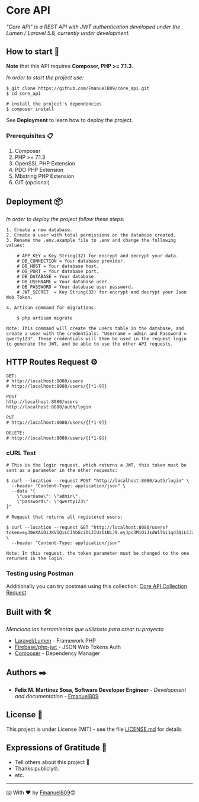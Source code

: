 # Core API

_"Core API" is a REST API with JWT authentication developed under the Lumen / Laravel 5.8, currently under development._


## How to start 🚀

**Note** that this API requires **Composer, PHP >= 7.1.3**.

_In order to start the project use:_

```
$ git clone https://github.com/Fmanuel809/core_api.git
$ cd core_api

# install the project's dependencies
$ composer install
```
See **Deployment** to learn how to deploy the project.


### Prerequisites 📋

1. Composer
2. PHP >= 7.1.3
4. OpenSSL PHP Extension
5. PDO PHP Extension
6. Mbstring PHP Extension
7. GIT (opcional)


## Deployment 📦

_In order to deploy the project follow these steps:_
```
1. Create a new database.
2. Create a user with total permissions on the database created.
3. Rename the .env.example file to .env and change the following values:

	# APP_KEY = Key String(32) for encrypt and decrypt your data.
	# DB_CONNECTION = Your database provider.
	# DB_HOST = Your database host.
	# DB_PORT = Your database port.
	# DB_DATABASE = Your database.
	# DB_USERNAME = Your database user.
	# DB_PASSWORD = Your database user password.
	# JWT_SECRET  = Key String(32) for encrypt and decrypt your Json Web Token.

4. Artisan command for migrations:
	
	$ php artisan migrate

Note: This command will create the users table in the database, and create a user with the credentials: "Username = admin and Password = qwerty123". These credentials will then be used in the request login to generate the JWT, and be able to use the other API requests.
```


## HTTP Routes Request ⚙️

```
GET:
# http://localhost:8080/users
# http://localhost:8080/users/{[*1-9]}

POST
http://localhost:8080/users
http://localhost:8080/auth/login

PUT
# http://localhost:8080/users/{[*1-9]}

DELETE:
# http://localhost:8080/users/{[*1-9]}
```


### cURL Test
```
# This is the login request, which returns a JWT, this token must be sent as a parameter in the other requests:

$ curl --location --request POST "http://localhost:8080/auth/login" \
  --header "Content-Type: application/json" \
  --data "{
	\"username\": \"admin\",
	\"password\": \"qwerty123\"
}"

# Request that returns all registered users:

$ curl --location --request GET "http://localhost:8080/users?token=eyJ0eXAiOiJKV1QiLCJhbGciOiJIUzI1NiJ9.eyJpc3MiOiJsdW1lbi1qd3QiLCJzdWIiOjEsImlhdCI6MTU2NDg1NTY2OCwiZXhwIjoxNTY0ODU5MjY4fQ.msN0YSmSbowhw8_88DAgMxeLL1346wKzJEBqDyyAVS8" \
  --header "Content-Type: application/json"
	
Note: In this request, the token parameter must be changed to the one returned in the login.
```

### Testing using Postman
Additionally you can try postman using this collection: [Core API Collection Request](https://documenter.getpostman.com/view/7311330/SVYqNduy?version=latest)


## Built with 🛠️

_Menciona las herramientas que utilizaste para crear tu proyecto_

* [Laravel/Lumen](http://www.dropwizard.io/1.0.2/docs/) - Framework PHP
* [Firebase/php-jwt](https://github.com/firebase/php-jwt) - JSON Web Tokens Auth
* [Composer](https://getcomposer.org/) - Dependency Manager


## Authors ✒️

* **Felix M. Martinez Sosa, Software Developer Engineer** - *Development and documentation* - [Fmanuel809](https://github.com/Fmanuel809)


## License 📄

This project is under License (MIT) - see the file [LICENSE.md](LICENSE.md) for details


## Expressions of Gratitude 🎁

* Tell others about this project 📢
* Thanks publicly🤓.
* etc.


---
⌨️ With ❤️ by [Fmanuel809](https://github.com/Fmanuel809)😊
	
